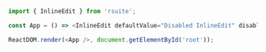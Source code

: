 <!--start-code-->

```js
import { InlineEdit } from 'rsuite';

const App = () => <InlineEdit defaultValue="Disabled InlineEdit" disabled style={{ width: 300 }} />;

ReactDOM.render(<App />, document.getElementById('root'));
```

<!--end-code-->
